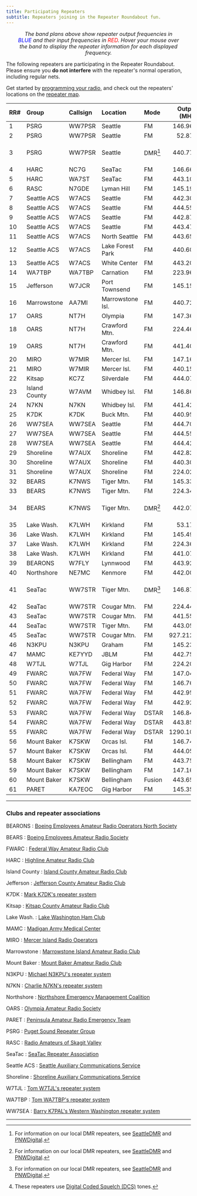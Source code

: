 ```yaml
---
title: Participating Repeaters
subtitle: Repeaters joining in the Repeater Roundabout fun.
---
```


<div id="spectra"></div>

<p style="margin: 5px 2rem; font-size: 0.9rem; text-align:center; font-style: italic;">
The band plans above show repeater output frequencies in <span style="color: blue;">BLUE</span> and
their input frequencies in <span style="color: red;">RED</span>.  Hover your mouse over the band to
display the repeater information for each displayed frequency.
</p>

The following repeaters are participating in the Repeater Roundabout. Please ensure you **do not
interfere** with the repeater's normal operation, including regular nets.

Get started by [programming your radio](/files), and check out the repeaters' locations on the
[repeater map](/map).

| RR#   | Group         | Callsign   | Location         | Mode      |   Output (MHz) |   Offset (MHz) |                  Tone (Hz) |
|:------|:--------------|:-----------|:-----------------|:----------|---------------:|---------------:|---------------------------:|
| 1     | PSRG          | WW7PSR     | Seattle          | FM        |        146.960 |           -0.6 |                      103.5 |
| 2     | PSRG          | WW7PSR     | Seattle          | FM        |         52.870 |           -1.7 |                      103.5 |
| 3     | PSRG          | WW7PSR     | Seattle          | DMR[^dmr] |        440.775 |           +5.0 | CC2/TS1 Seattle1 TG/803153 |
| 4     | HARC          | NC7G       | SeaTac           | FM        |        146.660 |           -0.6 |                      103.5 |
| 5     | HARC          | WA7ST      | SeaTac           | FM        |        443.100 |           +5.0 |                      103.5 |
| 6     | RASC          | N7GDE      | Lyman Hill       | FM        |        145.190 |           -0.6 |                      127.3 |
| 7     | Seattle ACS   | W7ACS      | Seattle          | FM        |        442.300 |           +5.0 |                      141.3 |
| 8     | Seattle ACS   | W7ACS      | Seattle          | FM        |        444.550 |           +5.0 |                      141.3 |
| 9     | Seattle ACS   | W7ACS      | Seattle          | FM        |        442.875 |           +5.0 |                      141.3 |
| 10    | Seattle ACS   | W7ACS      | Seattle          | FM        |        443.475 |           +5.0 |                      141.3 |
| 11    | Seattle ACS   | W7ACS      | North Seattle    | FM        |        443.650 |           +5.0 |                      141.3 |
| 12    | Seattle ACS   | W7ACS      | Lake Forest Park | FM        |        440.600 |           +5.0 |                      141.3 |
| 13    | Seattle ACS   | W7ACS      | White Center     | FM        |        443.200 |           +5.0 |                      141.3 |
| 14    | WA7TBP        | WA7TBP     | Carnation        | FM        |        223.960 |           -1.6 |                      123.0 |
| 15    | Jefferson     | W7JCR      | Port Townsend    | FM        |        145.150 |           -0.6 |                      114.8 |
| 16    | Marrowstone   | AA7MI      | Marrowstone Isl. | FM        |        440.725 |           +5.0 |                      114.8 |
| 17    | OARS          | NT7H       | Olympia          | FM        |        147.360 |           +0.6 |                      103.5 |
| 18    | OARS          | NT7H       | Crawford Mtn.    | FM        |        224.460 |           -1.6 |                      103.5 |
| 19    | OARS          | NT7H       | Crawford Mtn.    | FM        |        441.400 |           +5.0 |                      103.5 |
| 20    | MIRO          | W7MIR      | Mercer Isl.      | FM        |        147.160 |           +0.6 |                      146.2 |
| 21    | MIRO          | W7MIR      | Mercer Isl.      | FM        |        440.150 |           +5.0 |                      103.5 |
| 22    | Kitsap        | KC7Z       | Silverdale       | FM        |        444.075 |           +5.0 |                      103.5 |
| 23    | Island County | W7AVM      | Whidbey Isl.     | FM        |        146.860 |           -0.6 |                      127.3 |
| 24    | N7KN          | N7KN       | Whidbey Isl.     | FM        |        441.425 |           +5.0 |                      110.9 |
| 25    | K7DK          | K7DK       | Buck Mtn.        | FM        |        440.950 |           +5.0 |                      110.9 |
| 26    | WW7SEA        | WW7SEA     | Seattle          | FM        |        444.700 |           +5.0 |                      103.5 |
| 27    | WW7SEA        | WW7SEA     | Seattle          | FM        |        444.550 |           +5.0 |                      141.3 |
| 28    | WW7SEA        | WW7SEA     | Seattle          | FM        |        444.425 |           +5.0 |                      141.3 |
| 29    | Shoreline     | W7AUX      | Shoreline        | FM        |        442.825 |           +5.0 |                      103.5 |
| 30    | Shoreline     | W7AUX      | Shoreline        | FM        |        440.300 |           +5.0 |                      103.5 |
| 31    | Shoreline     | W7AUX      | Shoreline        | FM        |        224.020 |           -1.6 |                      103.5 |
| 32    | BEARS         | K7NWS      | Tiger Mtn.       | FM        |        145.330 |           -0.6 |                      179.9 |
| 33    | BEARS         | K7NWS      | Tiger Mtn.       | FM        |        224.340 |           -1.6 |                      110.9 |
| 34    | BEARS         | K7NWS      | Tiger Mtn.       | DMR[^dmr] |        442.075 |           +5.0 |   CC2/TS1 BEARS1 TG/312488 |
| 35    | Lake Wash.    | K7LWH      | Kirkland         | FM        |         53.170 |           -1.7 |                      100.0 |
| 36    | Lake Wash.    | K7LWH      | Kirkland         | FM        |        145.490 |           -0.6 |                      103.5 |
| 37    | Lake Wash.    | K7LWH      | Kirkland         | FM        |        224.360 |           -1.6 |                      103.5 |
| 38    | Lake Wash.    | K7LWH      | Kirkland         | FM        |        441.075 |           +5.0 |                      103.5 |
| 39    | BEARONS       | W7FLY      | Lynnwood         | FM        |        443.925 |           +5.0 |                      100.0 |
| 40    | Northshore    | NE7MC      | Kenmore          | FM        |        442.000 |           +5.0 |                      141.3 |
| 41    | SeaTac        | WW7STR     | Tiger Mtn.       | DMR[^dmr] |        146.875 |           -0.6 |     CC1/TS1 Local1 TG/3181 |
| 42    | SeaTac        | WW7STR     | Cougar Mtn.      | FM        |        224.440 |           -1.6 |                      103.5 |
| 43    | SeaTac        | WW7STR     | Cougar Mtn.      | FM        |        441.550 |           +5.0 |                      103.5 |
| 44    | SeaTac        | WW7STR     | Tiger Mtn.       | FM        |        443.050 |           +5.0 |                      103.5 |
| 45    | SeaTac        | WW7STR     | Cougar Mtn.      | FM        |       927.2125 |          -25.0 |                      114.8 |
| 46    | N3KPU         | N3KPU      | Graham           | FM        |        145.230 |           -0.6 |                      146.2 |
| 47    | MAMC          | KE7YYD     | JBLM             | FM        |        442.750 |           +5.0 |                      146.2 |
| 48    | W7TJL         | W7TJL      | Gig Harbor       | FM        |        224.200 |           -1.6 |                      123.0 |
| 49    | FWARC         | WA7FW      | Federal Way      | FM        |        147.040 |           +0.6 |                      103.5 |
| 50    | FWARC         | WA7FW      | Federal Way      | FM        |        146.760 |           -0.6 |                      103.5 |
| 51    | FWARC         | WA7FW      | Federal Way      | FM        |        442.950 |           +5.0 |                      103.5 |
| 52    | FWARC         | WA7FW      | Federal Way      | FM        |        442.925 |           +5.0 |                 D036[^dcs] |
| 53    | FWARC         | WA7FW      | Federal Way      | DSTAR     |        146.840 |           -0.6 |                            |
| 54    | FWARC         | WA7FW      | Federal Way      | DSTAR     |        443.850 |           +5.0 |                            |
| 55    | FWARC         | WA7FW      | Federal Way      | DSTAR     |       1290.100 |          -20.0 |                            |
| 56    | Mount Baker   | K7SKW      | Orcas Isl.       | FM        |        146.740 |           -0.6 |                      103.5 |
| 57    | Mount Baker   | K7SKW      | Orcas Isl.       | FM        |        444.050 |           +5.0 |                      103.5 |
| 58    | Mount Baker   | K7SKW      | Bellingham       | FM        |        443.750 |           +5.0 |                      103.5 |
| 59    | Mount Baker   | K7SKW      | Bellingham       | FM        |        147.160 |           +0.6 |                      103.5 |
| 60    | Mount Baker   | K7SKW      | Bellingham       | Fusion    |        443.650 |           +5.0 |                      103.5 |
| 61    | PARET         | KA7EOC     | Gig Harbor       | FM        |        145.350 |           -0.6 |                      103.5 |

---

### Clubs and repeater associations

BEARONS
: [Boeing Employees Amateur Radio Operators North Society](https://w7flybearons.org)

BEARS
: [Boeing Employees Amateur Radio Society](https://sites.google.com/site/k7nwsbears)

FWARC
: [Federal Way Amateur Radio Club](https://fwarc.org/)

HARC
: [Highline Amateur Radio Club](https://www.highlinearc.org/)

Island County
: [Island County Amateur Radio Club](https://www.w7avm.org/)

Jefferson
: [Jefferson County Amateur Radio Club](https://w7jcr.wordpress.com/)

K7DK
: [Mark K7DK's repeater system](https://www.qrz.com/db/K7DK)

Kitsap
: [Kitsap County Amateur Radio Club](https://kcarc.org/)

Lake Wash.
: [Lake Washington Ham Club](https://lakewashingtonhamclub.org/)

MAMC
: [Madigan Army Medical Center](https://www.qrz.com/db/KE7YYD)

MIRO
: [Mercer Island Radio Operators](https://miro.cmivolunteers.org/)

Marrowstone
: [Marrowstone Island Amateur Radio Club](https://www.qrz.com/db/AA7MI)

Mount Baker
: [Mount Baker Amateur Radio Club](https://mbarc.groups.io/)

N3KPU
: [Michael N3KPU's repeater system](https://www.qrz.com/db/N3KPU)

N7KN
: [Charlie N7KN's repeater system](https://www.qrz.com/db/N7KN)

Northshore
: [Northshore Emergency Management Coalition](https://www.northshoreemc.com/)

OARS
: [Olympia Amateur Radio Society](https://www.olyham.org/)

PARET
: [Peninsula Amateur Radio Emergency Team](https://www.qrz.com/db/KA7EOC)

PSRG
: [Puget Sound Repeater Group](http://psrg.org)

RASC
: [Radio Amateurs of Skagit Valley](http://rasconline.com/)

SeaTac
: [SeaTac Repeater Association](https://seatacra.com/)

Seattle ACS
: [Seattle Auxiliary Communications Service](https://www.seattleacs.org/)

Shoreline
: [Shoreline Auxiliary Communications Service](https://sites.google.com/a/w7aux.org/shoreline-acs/)

W7TJL
: [Tom W7TJL's repeater system](https://www.qrz.com/db/W7TJL)

WA7TBP
: [Tom WA7TBP's repeater system](https://www.qrz.com/db/wa7tbp)

WW7SEA
: [Barry K7PAL's Western Washington repeater system](https://www.qrz.com/db/WW7SEA)



---

[^dmr]: For information on our local DMR repeaters, see [SeattleDMR](http://seattledmr.org/) and [PNWDigital](https://pnwdigital.net/).
[^nbfm]: This repeater operates in *narrow-band* FM mode; please use the 12.5 KHz deviation setting on your radio.
[^dcs]: These repeaters use [Digital Coded Squelch (DCS)](https://www.hamradioschool.com/post/get-the-right-signal-tone) tones.

<!-- Load Javascript for Spectrum Display -->
<script type="module" src="./assets/js/spectra-control.js">
</script>
